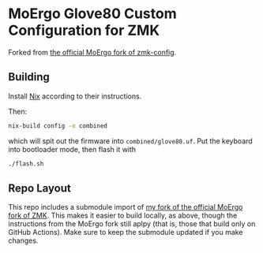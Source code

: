 # MoErgo Glove80 Custom Configuration for ZMK

Forked from [the official MoErgo fork of zmk-config](https://github.com/moergo-sc/glove80-zmk-config).

## Building

Install [Nix](https://nixos.org) according to their instructions.

Then:

```sh
nix-build config -o combined
```

which will spit out the firmware into `combined/glove80.uf`. Put the keyboard into bootloader mode, then flash it with

```sh
./flash.sh
```

## Repo Layout

This repo includes a submodule import of [my fork of the official MoErgo fork of ZMK](https://github.com/seansfkelley/zmk). This makes it easier to build locally, as above, though the instructions from the MoErgo fork still aplpy (that is, those that build only on GitHub Actions). Make sure to keep the submodule updated if you make changes.
